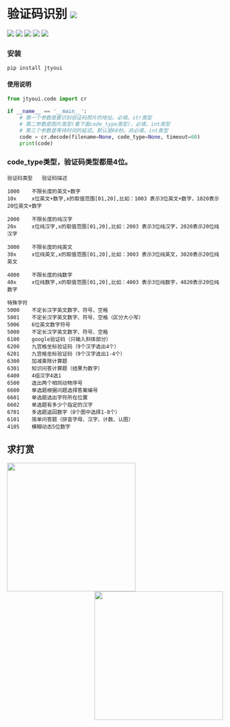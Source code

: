 # **验证码识别** [![](https://gitee.com/tyoui/logo/raw/master/logo/photolog.png)][1]


[![](https://img.shields.io/badge/个人网站-jtyoui-yellow.com.svg)][1]
[![](https://img.shields.io/badge/Python-3.6-green.svg)]()
[![](https://img.shields.io/badge/BlogWeb-Tyoui-bule.svg)][1]
[![](https://img.shields.io/badge/Email-jtyoui@qq.com-red.svg)]()
[![](https://img.shields.io/badge/项目-jtyoui.code-black.svg)]()
### 安装
    pip install jtyoui


#### 使用说明   

```python
from jtyoui.code import cr

if __name__ == '__main__':
    # 第一个参数是要识别验证码照片的地址。必填。str类型
    # 第二参数是图片类型(看下面code_type类型)，必填，int类型
    # 第三个参数是等待时间的延迟。默认是60秒。非必填，int类型
    code = cr.decode(filename=None, code_type=None, timeout=60)
    print(code)
```

### code_type类型，验证码类型都是4位。
    验证码类型	验证码描述
   
    1000	不限长度的英文+数字
    10x     x位英文+数字,x的取值范围[01,20],比如：1003 表示3位英文+数字，1020表示20位英文+数字
   
    2000	不限长度的纯汉字
    20x     x位纯汉字,x的取值范围[01,20],比如：2003 表示3位纯汉字，2020表示20位纯汉字
    
    3000	不限长度的纯英文
    30x     x位纯英文,x的取值范围[01,20],比如：3003 表示3位纯英文，3020表示20位纯英文
    
    4000	不限长度的纯数字
    40x     x位纯数字,x的取值范围[01,20],比如：4003 表示3位纯数字，4020表示20位纯数字
    
    特殊字符
    5000	不定长汉字英文数字、符号、空格
    5001	不定长汉字英文数字、符号、空格（区分大小写）
    5006	6位英文数字符号
    5000	不定长汉字英文数字、符号、空格
    6100	google验证码（只输入斜体部分）
    6200	九宫格坐标验证码（9个汉字选出4个）
    6201	九宫格坐标验证码（9个汉字选出1-4个）
    6300	加减乘除计算题
    6301	知识问答计算题（结果为数字）
    6400	4组汉字4选1
    6500	选出两个相同动物序号
    6600	单选题根据问题选择答案编号
    6601	单选题选出字符所在位置
    6602	单选题有多少个指定的汉字
    6701	多选题返回数字（8个图中选择1-8个）
    6101	简单问答题（拼音字母、汉字、计数、认图）
    4105	模糊动态5位数字
   
## 求打赏
<img src="https://dev.tencent.com/u/zhangwei0530/p/logo/git/raw/master/wx.png" width = "300" height = "300" div align=left />  
<img src="https://dev.tencent.com/u/zhangwei0530/p/logo/git/raw/master/zfb.jpg" width = "300" height = "300" div align=right />  
    
[1]: https://blog.jtyoui.com
